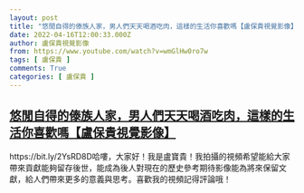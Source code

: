 ```yaml
---
layout: post
title: "悠閒自得的傣族人家，男人們天天喝酒吃肉，這樣的生活你喜歡嗎【盧保貴視覺影像】"
date: 2022-04-16T12:00:33.000Z
author: 盧保貴視覺影像
from: https://www.youtube.com/watch?v=wmGlHw0ro7w
tags: [ 盧保貴 ]
comments: True
categories: [ 盧保貴 ]
---
```

<!--1650110433000-->
[悠閒自得的傣族人家，男人們天天喝酒吃肉，這樣的生活你喜歡嗎【盧保貴視覺影像】](https://www.youtube.com/watch?v=wmGlHw0ro7w)
------

<div>
https://bit.ly/2YsRD8D哈嘍，大家好！我是盧寶貴！我拍攝的視頻希望能給大家帶來貢獻能夠留存後世，能成為後人對現在的歷史參考期待影像能為將來保留文獻，給人們帶來更多的意義與思考。喜歡我的視頻記得評論哦！
</div>
